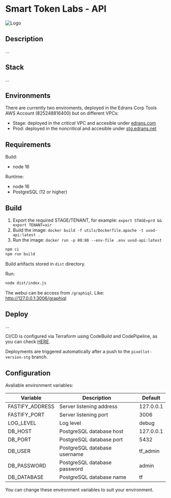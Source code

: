 # Smart Token Labs - API

![Logo](https://cdn-images-1.medium.com/max/1320/1*sIaWPuUDRyDZRnnWdgKZ2g@2x.png)

## Description

...

## Stack

...

## Environments

There are currently two enviroments, deployed in the Edrans Corp Tools AWS Account (825248816400) but on different VPCs:

- Stage: deployed in the _critical_ VPC and accesible under [edrans.com](edrans.com)
- Prod: deployed in the _noncritical_ and accesible under [stg.edrans.net](stg.edrans.net)

## Requirements

Build:

- node 16

Runtime:

- node 16
- PostgreSQL (12 or higher)

## Build

1. Export the required STAGE/TENANT, for example: `export STAGE=prd && export TENANT=air`
2. Build the image: `docker build -f utils/Dockerfile.apache -t uvod-api:latest .`
3. Run the image: `docker run -p 80:80 --env-file .env uvod-api:latest`

```sh
npm ci
npm run build
```

Build artifacts stored in `dist` directory.

Run:

```sh
node dist/index.js
```

The webui can be access from `/graphiql`. Like: http://127.0.0.1:3006/graphiql

## Deploy 

...

CI/CD is configured via Terraform using CodeBuild and CodePipeline, as you can check [HERE](https://github.com/Arielmatz/terraform-scripts/blob/master/common/uvod-api-cicd.tf).

Deployments are triggered automatically after a push to the `pixellot-version-stg` branch.

## Configuration

Avaliable environment variables:

| Variable        | Description                  | Default   |
| --------------- | ---------------------------- | --------- |
| FASTIFY_ADDRESS | Server listening address     | 127.0.0.1 |
| FASTIFY_PORT    | Server listening port        | 3006      |
| LOG_LEVEL       | Log level                    | debug     |
| DB_HOST         | PostgreSQL database host     | 127.0.0.1 |
| DB_PORT         | PostgreSQL database port     | 5432      |
| DB_USER         | PostgreSQL database username | tf_admin  |
| DB_PASSWORD     | PostgreSQL database password | admin     |
| DB_DATABASE     | PostgreSQL database name     | tf        |

You can change these environment variables to suit your environment.
